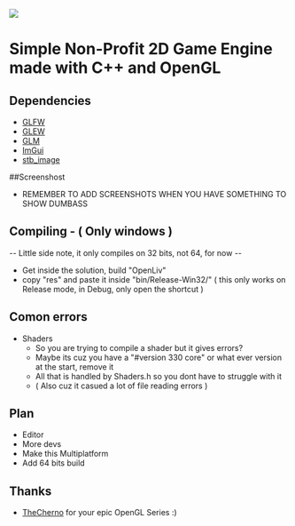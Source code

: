 ![](https://github.com/susyboy23/OpenLiv/blob/main/res/textures/example_0.png)
# Simple Non-Profit 2D Game Engine made with C++ and OpenGL

## Dependencies
  - [GLFW](https://www.glfw.org)
  - [GLEW](http://glew.sourceforge.net)
  - [GLM](https://github.com/g-truc/glm)
  - [ImGui](https://github.com/ocornut/imgui)
  - [stb_image](https://github.com/nothings/stb/blob/master/stb_image.h)

##Screenshost
  - REMEMBER TO ADD SCREENSHOTS WHEN YOU HAVE SOMETHING TO SHOW DUMBASS
  
## Compiling - ( Only windows )
  -- Little side note, it only compiles on 32 bits, not 64, for now --
  - Get inside the solution, build "OpenLiv"
  - copy "res" and paste it inside "bin/Release-Win32/" ( this only works on Release mode, in Debug, only open the shortcut )
  
## Comon errors
  - Shaders
    - So you are trying to compile a shader but it gives errors?
    - Maybe its cuz you have a "#version 330 core" or what ever version at the start, remove it
    - All that is handled by Shaders.h so you dont have to struggle with it
    - ( Also cuz it casued a lot of file reading errors )
    
## Plan
  - Editor
  - More devs
  - Make this Multiplatform
  - Add 64 bits build
  
## Thanks
  - [TheCherno](https://twitter.com/thecherno) for your epic OpenGL Series :)
